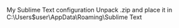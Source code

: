My Sublime Text configuration
Unpack .zip and place it in C:\Users\$user\AppData\Roaming\Sublime Text
